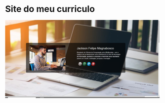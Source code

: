Site do meu curriculo
===============================================

 ![](https://github.com/jacksonn455/jacksonn455.github.io/blob/master/assets/img/img.png)
